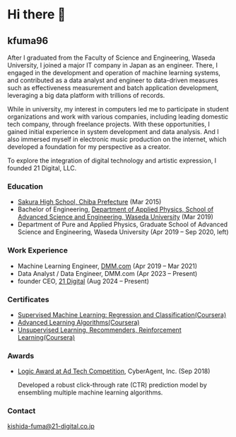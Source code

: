 # Hi there 👋

<!--
**kfuma96/kfuma96** is a ✨ _special_ ✨ repository because its `README.md` (this file) appears on your GitHub profile.

Here are some ideas to get you started:

- 🔭 I’m currently working on ...
- 🌱 I’m currently learning ...
- 👯 I’m looking to collaborate on ...
- 🤔 I’m looking for help with ...
- 💬 Ask me about ...
- 📫 How to reach me: ...
- 😄 Pronouns: ...
- ⚡ Fun fact: ...
-->

## kfuma96

After I graduated from the Faculty of Science and Engineering, Waseda University, I joined a major IT company in Japan as an engineer. There, I engaged in the development and operation of machine learning systems, and contributed as a data analyst and engineer to data-driven measures such as effectiveness measurement and batch application development, leveraging a big data platform with trillions of records.

While in university, my interest in computers led me to participate in student organizations and work with various companies, including leading domestic tech company, through freelance projects. With these opportunities, I gained initial experience in system development and data analysis. And I also immersed myself in electronic music production on the internet, which developed a foundation for my perspective as a creator.

To explore the integration of digital technology and artistic expression, I founded 21 Digital, LLC.

### Education
- [Sakura High School, Chiba Prefecture](https://cms2.chiba-c.ed.jp/sakura-h/ENGLISH) (Mar 2015)
- Bachelor of Engineering, [Department of Applied Physics, School of Advanced Science and Engineering, Waseda University](https://www.phys.waseda.ac.jp/) (Mar 2019)
- Department of Pure and Applied Physics, Graduate School of Advanced Science and Engineering, Waseda University (Apr 2019 – Sep 2020, left)

### Work Experience

- Machine Learning Engineer, [DMM.com](https://www.dmm.com/) (Apr 2019 – Mar 2021)
- Data Analyst / Data Engineer, DMM.com (Apr 2023 – Present)
- founder CEO, [21 Digital](https://21-digital-jp.github.io/en/) (Aug 2024 – Present)

### Certificates

- [Supervised Machine Learning: Regression and Classification(Coursera)](https://github.com/kfuma96/kfuma96/blob/main/images/certificates/Coursera_QIXBXT2J2Z87.png)
- [Advanced Learning Algorithms(Coursera)](https://github.com/kfuma96/kfuma96/blob/main/images/certificates/Coursera_B4YFD9KSZV49.png)
- [Unsupervised Learning, Recommenders, Reinforcement Learning(Coursera)](https://github.com/kfuma96/kfuma96/blob/main/images/certificates/Coursera_HKUIIZJUHS9Z.png)

### Awards

- [Logic Award at Ad Tech Competition](https://developers.cyberagent.co.jp/blog/archives/18636/), CyberAgent, Inc. (Sep 2018)

  Developed a robust click-through rate (CTR) prediction model by ensembling multiple machine learning algorithms.

### Contact

kishida-fuma@21-digital.co.jp